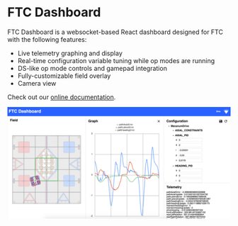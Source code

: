 # FTC Dashboard

FTC Dashboard is a websocket-based React dashboard designed for FTC with the following features:

* Live telemetry graphing and display
* Real-time configuration variable tuning while op modes are running
* DS-like op mode controls and gamepad integration
* Fully-customizable field overlay
* Camera view

Check out our [online documentation](https://acmerobotics.github.io/ftc-dashboard).

![Dashboard Screenshot](docs/images/dashboard.png)